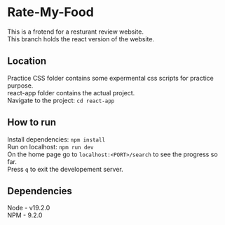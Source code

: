 # Rate-My-Food

This is a frotend for a resturant review website. <br>
This branch holds the react version of the website. <br>

## Location

Practice CSS folder contains some expermental css scripts for practice purpose. <br>
react-app folder contains the actual project. <br>
Navigate to the project: `cd react-app`

## How to run

Install dependencies: `npm install` <br>
Run on localhost: `npm run dev` <br>
On the home page go to `localhost:<PORT>/search` to see the progress so far. <br>
Press `q` to exit the developement server.

## Dependencies

Node - v19.2.0 <br>
NPM - 9.2.0 <br>
